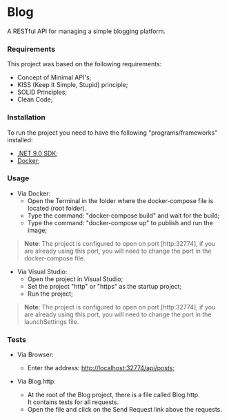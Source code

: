 # Blog
A RESTful API for managing a simple blogging platform.  

### Requirements
This project was based on the following requirements:
- Concept of Minimal API's;
- KISS (Keep It Simple, Stupid) principle;
- SOLID Principles;
- Clean Code;


### Installation

To run the project you need to have the following "programs/frameworks" installed:
- [.NET 9.0 SDK](https://dotnet.microsoft.com/download);
- [Docker](https://docs.docker.com/engine/install/);

### Usage
- Via Docker:
  - Open the Terminal in the folder where the docker-compose file is located (root folder).
  - Type the command: "docker-compose build" and wait for the build;
  - Type the command: "docker-compose up" to publish and run the image; 
  
>__Note__:
The project is configured to open on port [http:32774], if you are already using this port, you will need to change the port in the docker-compose file.

- Via Visual Studio:
  - Open the project in Visual Studio;
  - Set the project "http" or "https" as the startup project;
  - Run the project;

>__Note__:
The project is configured to open on port [http:32774], if you are already using this port, you will need to change the port in the launchSettings file.

### Tests
- Via Browser:
  - Enter the address: [http://localhost:32774/api/posts](http://localhost:32774/api/posts);
  
- Via Blog.http:
  - At the root of the Blog project, there is a file called Blog.http.  
  It contains tests for all requests.
  - Open the file and click on the Send Request link above the requests.